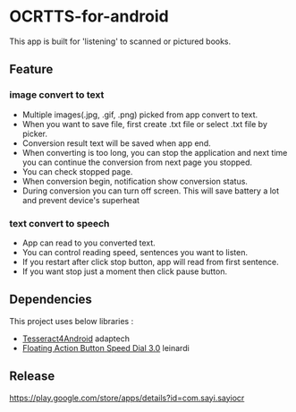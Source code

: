 
# OCRTTS-for-android
This app is built for 'listening' to scanned or pictured books.

## Feature
### image convert to text
* Multiple images(.jpg, .gif, .png) picked from app convert to text.
* When you want to save file, first create .txt file or select .txt file by picker.
* Conversion result text will be saved when app end.
* When converting is too long, you can stop the application and next time you can continue the conversion from next page you stopped.
* You can check stopped page.
* When conversion begin, notification show conversion status.
* During conversion you can turn off screen. This will save battery a lot and prevent device's superheat

### text convert to speech
* App can read to you converted text.
* You can control reading speed, sentences you want to listen.
* If you restart after click stop button, app will read from first sentence.
* If you want stop just a moment then click pause button.

## Dependencies
This project uses below libraries :
* [Tesseract4Android](https://github.com/adaptech-cz/Tesseract4Android) adaptech
* [Floating Action Button Speed Dial 3.0](https://github.com/leinardi/FloatingActionButtonSpeedDial) leinardi

## Release
https://play.google.com/store/apps/details?id=com.sayi.sayiocr
